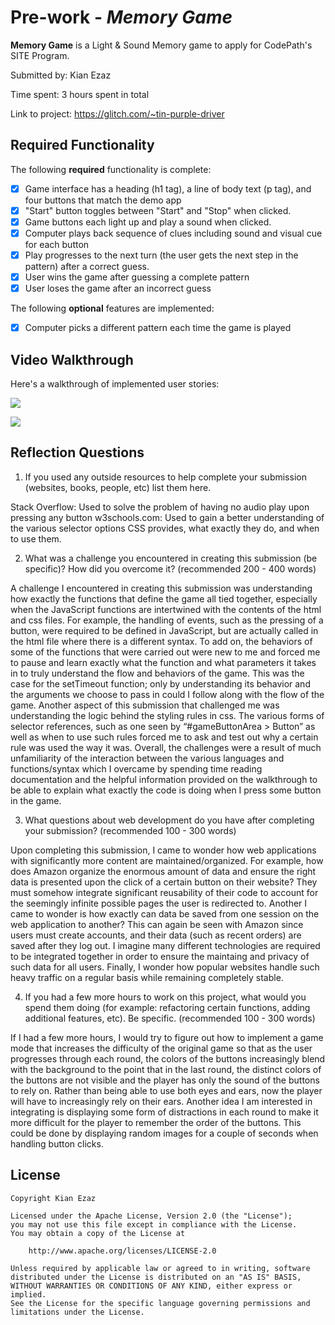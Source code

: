 # Pre-work - *Memory Game*

**Memory Game** is a Light & Sound Memory game to apply for CodePath's SITE Program. 

Submitted by: Kian Ezaz

Time spent: 3 hours spent in total

Link to project: https://glitch.com/~tin-purple-driver

## Required Functionality

The following **required** functionality is complete:

* [x] Game interface has a heading (h1 tag), a line of body text (p tag), and four buttons that match the demo app
* [x] "Start" button toggles between "Start" and "Stop" when clicked. 
* [x] Game buttons each light up and play a sound when clicked. 
* [x] Computer plays back sequence of clues including sound and visual cue for each button
* [x] Play progresses to the next turn (the user gets the next step in the pattern) after a correct guess. 
* [x] User wins the game after guessing a complete pattern
* [x] User loses the game after an incorrect guess

The following **optional** features are implemented:

* [x] Computer picks a different pattern each time the game is played

## Video Walkthrough

Here's a walkthrough of implemented user stories:

![](https://cdn.glitch.com/1d7d95cb-e5e3-4bb3-8600-2326c6282ee6%2Fezgif.com-video-to-gif.gif?v=1616635630445)

![](https://cdn.glitch.com/1d7d95cb-e5e3-4bb3-8600-2326c6282ee6%2Fezgif.com-video-to-gif-2.gif?v=1616636213902)


## Reflection Questions
1. If you used any outside resources to help complete your submission (websites, books, people, etc) list them here. 

Stack Overflow: Used to solve the problem of having no audio play upon pressing any button
w3schools.com: Used to gain a better understanding of the various selector options CSS provides, what exactly they do, and when to use them.

2. What was a challenge you encountered in creating this submission (be specific)? How did you overcome it? (recommended 200 - 400 words) 

A challenge I encountered in creating this submission was understanding how exactly the functions that define the game all tied together, especially when the JavaScript functions are intertwined with the 
contents of the html and css files. For example, the handling of events, such as the pressing of a button, were required to be defined in JavaScript, but are actually called in the html file where there 
is a different syntax. To add on, the behaviors of some of the functions that were carried out were new to me and forced me to pause and learn exactly what the function and what parameters it takes in to 
truly understand the flow and behaviors of the game. This was the case for the setTimeout function; only by understanding its behavior and the arguments we choose to pass in could I follow along with the 
flow of the game. Another aspect of this submission that challenged me was understanding the logic behind the styling rules in css. The various forms of selector references, such as one seen by 
“#gameButtonArea > Button” as well as when to use such rules forced me to ask and test out why a certain rule was used the way it was. Overall, the challenges were a result of much unfamiliarity of the 
interaction between the various languages and functions/syntax which I overcame by spending time reading documentation and the helpful information provided on the walkthrough to be able to explain what 
exactly the code is doing when I press some button in the game.

3. What questions about web development do you have after completing your submission? (recommended 100 - 300 words) 

Upon completing this submission, I came to wonder how web applications with significantly more content are maintained/organized. For example, how does Amazon organize the enormous amount of data and ensure 
the right data is presented upon the click of a certain button on their website? They must somehow integrate significant reusability of their code to account for the seemingly infinite possible pages the 
user is redirected to. Another I came to wonder is how exactly can data be saved from one session on the web application to another? This can again be seen with Amazon since users must create accounts, and 
their data (such as recent orders) are saved after they log out. I imagine many different technologies are required to be integrated together in order to ensure the maintaing and privacy of such data for
all users. Finally, I wonder how popular websites handle such heavy traffic on a regular basis while remaining completely stable.  

4. If you had a few more hours to work on this project, what would you spend them doing (for example: refactoring certain functions, adding additional features, etc). Be specific. (recommended 100 - 300 words) 

If I had a few more hours, I would try to figure out how to implement a game mode that increases the difficulty of the original game so that as the user progresses through each round, the colors of the 
buttons increasingly blend with the background to the point that in the last round, the distinct colors of the buttons are not visible and the player has only the sound of the buttons to rely on. Rather 
than being able to use both eyes and ears, now the player will have to increasingly rely on their ears. Another idea I am interested in integrating is displaying some form of distractions in each round to 
make it more difficult for the player to remember the order of the buttons. This could be done by displaying random images for a couple of seconds when handling button clicks.



## License

    Copyright Kian Ezaz

    Licensed under the Apache License, Version 2.0 (the "License");
    you may not use this file except in compliance with the License.
    You may obtain a copy of the License at

        http://www.apache.org/licenses/LICENSE-2.0

    Unless required by applicable law or agreed to in writing, software
    distributed under the License is distributed on an "AS IS" BASIS,
    WITHOUT WARRANTIES OR CONDITIONS OF ANY KIND, either express or implied.
    See the License for the specific language governing permissions and
    limitations under the License.
